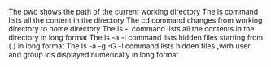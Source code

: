  The pwd shows the path of the current working directory
The ls command lists all the content in the directory
The cd command changes from working directory to home directory
The ls -l command lists all the contents in the directory in long format
The ls -a -l command lists hidden files starting from (.) in long format
The ls -a -g -G -l command lists hidden files ,wirh user and group ids displayed numerically in long format
